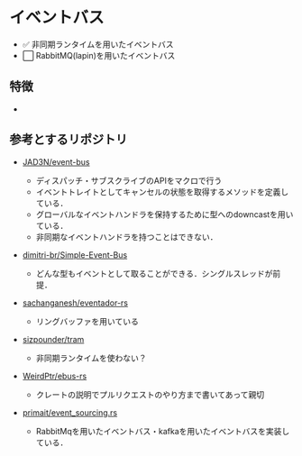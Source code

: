 # イベントバス

- ✅ 非同期ランタイムを用いたイベントバス
- ⬜ RabbitMQ(lapin)を用いたイベントバス

## 特徴

- 

## 参考とするリポジトリ

- [JAD3N/event-bus](https://github.com/JAD3N/event-bus/tree/master)
  - ディスパッチ・サブスクライブのAPIをマクロで行う
  - イベントトレイトとしてキャンセルの状態を取得するメソッドを定義している．
  - グローバルなイベントハンドラを保持するために型へのdowncastを用いている．
  - 非同期なイベントハンドラを持つことはできない．
  
- [dimitri-br/Simple-Event-Bus](https://github.com/dimitri-br/Simple-Event-Bus)
  - どんな型もイベントとして取ることができる．シングルスレッドが前提．
- [sachanganesh/eventador-rs](https://github.com/sachanganesh/eventador-rs)
  - リングバッファを用いている
- [sizpounder/tram](https://github.com/sixpounder/tram)
  - 非同期ランタイムを使わない？
- [WeirdPtr/ebus-rs](https://github.com/WeirdPtr/ebus-rs)
  - クレートの説明でプルリクエストのやり方まで書いてあって親切

- [primait/event_sourcing.rs](https://github.com/primait/event_sourcing.rs)
  - RabbitMqを用いたイベントバス・kafkaを用いたイベントバスを実装している．

